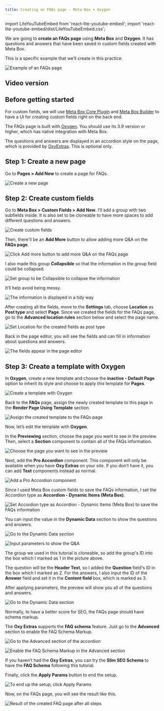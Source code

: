 ```yaml
---
title: Creating an FAQs page - Meta Box + Oxygen
---
```


import LiteYouTubeEmbed from 'react-lite-youtube-embed';
import 'react-lite-youtube-embed/dist/LiteYouTubeEmbed.css';

We are going to **create an FAQs page** using **Meta Box** and **Oxygen**. It has questions and answers that have been saved in custom fields created with Meta Box.

This is a specific example that we’ll create in this practice:

![Example of an FAQs page](https://i.imgur.com/DNgiXCm.png)

## Video version

<LiteYouTubeEmbed id='K0F-Mbiz_ls' />

## Before getting started

For custom fields, we will use [Meta Box Core Plugin](https://metabox.io/) and [Meta Box Builder](https://metabox.io/plugins/meta-box-builder/) to have a UI for creating custom fields right on the back end.

The FAQs page is built with [Oxygen](https://oxygenbuilder.com/). You should use its 3.9 version or higher, which has native integration with Meta Box.

The questions and answers are displayed in an accordion style on the page, which is provided by [OxyExtras](https://oxyextras.com/). This is optional only.

## Step 1: Create a new page

Go to **Pages > Add New** to create a page for FAQs.

![Create a new page](https://i.imgur.com/n1QF4Yl.png)

## Step 2: Create custom fields

Go to **Meta Box > Custom Fields > Add New**. I’ll add a group with two subfields inside. It is also set to be cloneable to have more spaces to add different questions and answers.

![Create custom fields](https://i.imgur.com/zwh3H9m.png)

Then, there'll be an **Add More** button to allow adding more Q&A on the **FAQs page**.

![Click Add more button to add more Q&A on the FAQs page](https://i.imgur.com/QJCZxzt.png)

I also made this group **Collapsible** so that the information in the group field could be collapsed.

![Set group to be Collapsible to collapse the information](https://i.imgur.com/85DgUtu.png)

It’ll help avoid being messy.

![The information is displayed in a tidy way](https://i.imgur.com/vl9VY5s.png)

After creating all the fields, move to the **Settings** tab, choose **Location** as **Post type** and select **Page**. Since we created the fields for the FAQs page, go to the **Advanced location rules** section below and select the page name.

![Set Location for the created fields as post type](https://i.imgur.com/KieFPaY.png)

Back in the page editor, you will see the fields and can fill in information about questions and answers.

![The fields appear in the page editor](https://i.imgur.com/hR9kpeL.png)

## Step 3: Create a template with Oxygen

In **Oxygen**, create a new template and choose the **inactive - Default Page** option to inherit its style and choose to apply this template for **Pages**.

![Create a template with Oxygen](https://i.imgur.com/pogPyfZ.png)

Back to the **FAQs** page, assign the newly created template to this page in the **Render Page Using Template** section.

![Assign the created template to the FAQs page](https://i.imgur.com/98U2QBB.png)

Now, let’s edit the template with **Oxygen**.

In the **Previewing** section, choose the page you want to see in the preview. Then, select a **Section** component to contain all of the FAQs information.

![Choose the page you want to see in the preview](https://i.imgur.com/5adiUY5.png)

Next, add the **Pro Accordion** component. This component will only be available when you have **Oxy Extras** on your site. If you don’t have it, you can add **Text** components instead as normal.

![Add a Pro Accordion component](https://i.imgur.com/vsIxJLd.png)

Since I used Meta Box custom fields to save the FAQs information, I set the Accordion type as **Accordion - Dynamic Items (Meta Box)**.

![Set Accordion type as Accordion - Dynamic Items (Meta Box) to save the FAQs information ](https://i.imgur.com/Jo8ZKIT.png)

You can input the value in the **Dynamic Data** section to show the questions and answers.

![Go to the Dynamic Data section](https://i.imgur.com/OHjsovu.png)

![Input parameters to show the Q&A](https://i.imgur.com/LpS5GPo.png)

The group we used in this tutorial is cloneable, so add the group's ID into the box which I marked as 1 in the picture above.

The question will be the **Header Text**, so I added the **Question** field's ID in the box which I marked as 2. For the answers, I also input the ID of the **Answer** field and set it in the **Content field** box, which is marked as 3.

After applying parameters, the preview will show you all of the questions and answers.

![Go to the Dynamic Data section](https://i.imgur.com/w8gIjN8.png)

Normally, to have a better score for SEO, the FAQs page should have schema markup.

The **Oxy Extras** supports the **FAQ schema** feature. Just go to the **Advanced** section to enable the FAQ Schema Markup.

![Go to the Advanced section of the accordion](https://i.imgur.com/w8gIjN8.png)

![Enable the FAQ Schema Markup in the Advanced section](https://i.imgur.com/e6qJH4Q.png)

If you haven’t had the **Oxy Extras**, you can try the **Slim SEO Schema** to have the **FAQ Schema** following this tutorial.

Finally, click the **Apply Params** button to end the setup.

![To end up the setup, click Apply Params](https://i.imgur.com/v3O4GpT.png)

Now, on the FAQs page, you will see the result like this.

![Result of the created FAQ page after all steps](https://i.imgur.com/iL7LKx4.gif)

